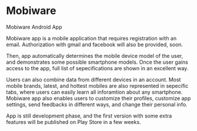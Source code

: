 # Mobiware
Mobiware Android App

Mobiware app is a mobile application that requires registration with an email.
Authorization with gmail and facebook will also be provided, soon.

Then, app automatically determines the mobile device model of the user, and demonstrates some possible smartphone models.
Once the user gains access to the app, full list of sepecifications are shown in an excellent way.

Users can also combine data from different devices in an account.
Most mobile brands, latest, and hottest mobiles are also represented in sepecific tabs, where users can easily learn all inforamtion about any smartphone.
Mobiware app also enables users to customize their profiles, customize app settings, send feedbacks in different ways, and change their personal info.

App is still development phase, and the first version with some extra features will be published on Play Store in a few weeks.

